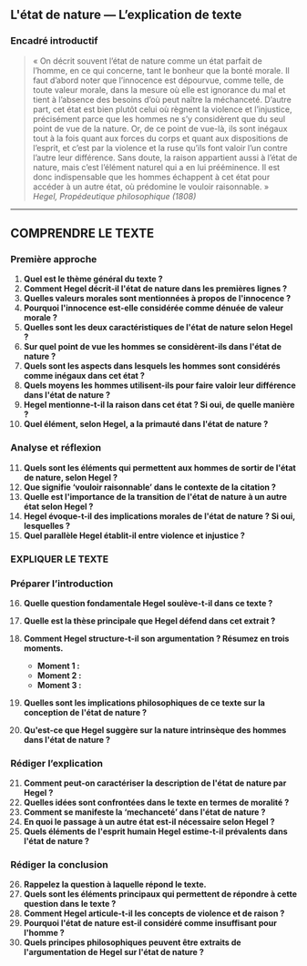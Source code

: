 ## L'état de nature — L’explication de texte

### Encadré introductif
> « On décrit souvent l’état de nature comme un état parfait de l’homme, en ce qui concerne, tant le bonheur que la bonté morale. Il faut d’abord noter que l’innocence est dépourvue, comme telle, de toute valeur morale, dans la mesure où elle est ignorance du mal et tient à l’absence des besoins d’où peut naître la méchanceté. D’autre part, cet état est bien plutôt celui où règnent la violence et l’injustice, précisément parce que les hommes ne s’y considèrent que du seul point de vue de la nature. Or, de ce point de vue-là, ils sont inégaux tout à la fois quant aux forces du corps et quant aux dispositions de l’esprit, et c’est par la violence et la ruse qu’ils font valoir l’un contre l’autre leur différence. Sans doute, la raison appartient aussi à l’état de nature, mais c’est l’élément naturel qui a en lui prééminence. Il est donc indispensable que les hommes échappent à cet état pour accéder à un autre état, où prédomine le vouloir raisonnable. »  
> *Hegel, Propédeutique philosophique (1808)*

---

## COMPRENDRE LE TEXTE

### Première approche

1. **Quel est le thème général du texte ?**  
2. **Comment Hegel décrit-il l'état de nature dans les premières lignes ?**  
3. **Quelles valeurs morales sont mentionnées à propos de l'innocence ?**  
4. **Pourquoi l'innocence est-elle considérée comme dénuée de valeur morale ?**  
5. **Quelles sont les deux caractéristiques de l'état de nature selon Hegel ?**  
6. **Sur quel point de vue les hommes se considèrent-ils dans l'état de nature ?**  
7. **Quels sont les aspects dans lesquels les hommes sont considérés comme inégaux dans cet état ?**  
8. **Quels moyens les hommes utilisent-ils pour faire valoir leur différence dans l'état de nature ?**  
9. **Hegel mentionne-t-il la raison dans cet état ? Si oui, de quelle manière ?**  
10. **Quel élément, selon Hegel, a la primauté dans l'état de nature ?**  

### Analyse et réflexion

11. **Quels sont les éléments qui permettent aux hommes de sortir de l'état de nature, selon Hegel ?**  
12. **Que signifie ‘vouloir raisonnable’ dans le contexte de la citation ?**  
13. **Quelle est l'importance de la transition de l'état de nature à un autre état selon Hegel ?**  
14. **Hegel évoque-t-il des implications morales de l'état de nature ? Si oui, lesquelles ?**  
15. **Quel parallèle Hegel établit-il entre violence et injustice ?**  

### EXPLIQUER LE TEXTE

### Préparer l’introduction

16. **Quelle question fondamentale Hegel soulève-t-il dans ce texte ?**  
17. **Quelle est la thèse principale que Hegel défend dans cet extrait ?**  
18. **Comment Hegel structure-t-il son argumentation ? Résumez en trois moments.**  
    - **Moment 1 :**  
    - **Moment 2 :**  
    - **Moment 3 :**  

19. **Quelles sont les implications philosophiques de ce texte sur la conception de l'état de nature ?**  
20. **Qu'est-ce que Hegel suggère sur la nature intrinsèque des hommes dans l'état de nature ?**  

### Rédiger l’explication

21. **Comment peut-on caractériser la description de l'état de nature par Hegel ?**  
22. **Quelles idées sont confrontées dans le texte en termes de moralité ?**  
23. **Comment se manifeste la ‘mechanceté’ dans l'état de nature ?**  
24. **En quoi le passage à un autre état est-il nécessaire selon Hegel ?**  
25. **Quels éléments de l'esprit humain Hegel estime-t-il prévalents dans l'état de nature ?**  

### Rédiger la conclusion

26. **Rappelez la question à laquelle répond le texte.**  
27. **Quels sont les éléments principaux qui permettent de répondre à cette question dans le texte ?**  
28. **Comment Hegel articule-t-il les concepts de violence et de raison ?**  
29. **Pourquoi l'état de nature est-il considéré comme insuffisant pour l'homme ?**  
30. **Quels principes philosophiques peuvent être extraits de l'argumentation de Hegel sur l'état de nature ?**  